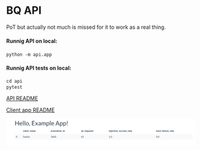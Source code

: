 
# BQ API 

PoT but actually not much is missed for it to work as a real thing.

#### Runnig API on local:
`python -m api.app`

#### Runnig API tests on local:
```
cd api
pytest
```


[API README](./api/README.md)

[Client app README](./client_app_example/README.md)

![example client app screen](./api_screen.png)